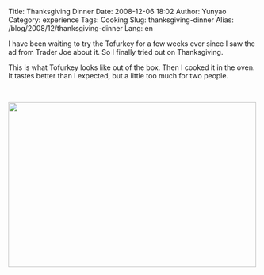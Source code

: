 Title: Thanksgiving Dinner
Date: 2008-12-06 18:02
Author: Yunyao
Category: experience
Tags: Cooking
Slug: thanksgiving-dinner
Alias: /blog/2008/12/thanksgiving-dinner
Lang: en

I have been waiting to try the Tofurkey for a few weeks ever since I saw the ad from Trader Joe about it. So I finally tried out on Thanksgiving.

This is what Tofurkey looks like out of the box. Then I cooked it in the oven. It tastes better than I expected, but a little too much for two people.

 

<img src="http://farm4.static.flickr.com/3090/3086604265_39fd710dac.jpg?v=0" width="500" height="333" />
